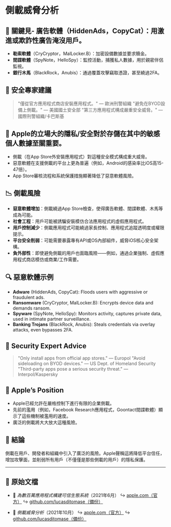 # 側載威脅分析

## 📌 關鍵見- **廣告軟體**（HiddenAds，CopyCat）：用激進或欺詐性廣告淹沒用戶。
- **勒索軟體**（CryCryptor，MalLocker.B）：加密設備數據並要求贖金。
- **間諜軟體**（SpyNote，HelloSpy）：監控活動，捕獲私人數據，用於親密伴侶監視。
- **銀行木馬**（BlackRock，Anubis）：通過覆蓋攻擊竊取憑證，甚至繞過2FA。

## 🧠 安全專家建議

> "僅從官方應用程式商店安裝應用程式。" — 歐洲刑警組織
> "避免在BYOD設備上側載。" — 美國國土安全部
> "第三方應用程式構成嚴重安全威脅。" — 國際刑警組織/卡巴斯基

## 🚫 Apple的立場大的隱私/安全對於存儲在其中的敏感個人數據至關重要。
- 側載（在App Store外安裝應用程式）對這種安全模式構成重大威脅。
- 惡意軟體在支援側載的平台上更為普遍（例如，Android的感染率比iOS高15-47倍）。
- App Store審核流程和系統保護措施顯著降低了惡意軟體風險。

## 📉 側載風險

- **惡意軟體增加**：側載繞過App Store檢查，使得廣告軟體、間諜軟體、木馬等成為可能。
- **社會工程**：用戶可能被誘騙安裝模仿合法應用程式的虛假應用程式。
- **用戶控制減少**：側載應用程式可能繞過家長控制、應用程式追蹤透明度或權限提示。
- **平台安全削弱**：可能需要暴露專有API或OS內部組件，威脅iOS核心安全架構。
- **負外部性**：即使避免側載的用戶也面臨風險——例如，通過企業強制、虛假應用程式商店模仿或商業/工作需要。

## 🔍 惡意軟體示例

- **Adware** (HiddenAds, CopyCat): Floods users with aggressive or fraudulent ads.
- **Ransomware** (CryCryptor, MalLocker.B): Encrypts device data and demands ransom.
- **Spyware** (SpyNote, HelloSpy): Monitors activity, captures private data, used in intimate partner surveillance.
- **Banking Trojans** (BlackRock, Anubis): Steals credentials via overlay attacks, even bypasses 2FA.

## 🧠 Security Expert Advice

> "Only install apps from official app stores." — Europol
> "Avoid sideloading on BYOD devices." — US Dept. of Homeland Security
> "Third-party apps pose a serious security threat." — Interpol/Kaspersky

## 🚫 Apple’s Position

- Apple已經允許在嚴格控制下進行有限的企業側載。
- 先前的濫用（例如，Facebook Research應用程式，Goontact間諜軟體）顯示了這些機制被濫用的速度。
- 廣泛的側載將大大放大這種風險。

## 📎 結論

側載在用戶、開發者和組織中引入了廣泛的風險。Apple聲稱這將降低平台信任，增加攻擊面，並削弱所有用戶（不僅僅是那些側載的用戶）的隱私保護。

---

## 📄 原始文檔

- 🧷 *為數百萬應用程式構建可信生態系統*（2021年6月）
  ↪️ [apple.com（官方）](https://www.apple.com/privacy/docs/Building_a_Trusted_Ecosystem_for_Millions_of_Apps.pdf)
  ↪️ [github.com/lucasditomase（備份）](https://github.com/lucasditomase/app-restrictions/blob/main/summary.pdf)

- 🧷 *側載威脅分析*（2021年10月）
  ↪️ [apple.com（官方）](https://www.apple.com/privacy/docs/Building_a_Trusted_Ecosystem_for_Millions_of_Apps_A_Threat_Analysis_of_Sideloading.pdf)
  ↪️ [github.com/lucasditomase（備份）](https://github.com/lucasditomase/app-restrictions/blob/main/threat-analysis.pdf)
